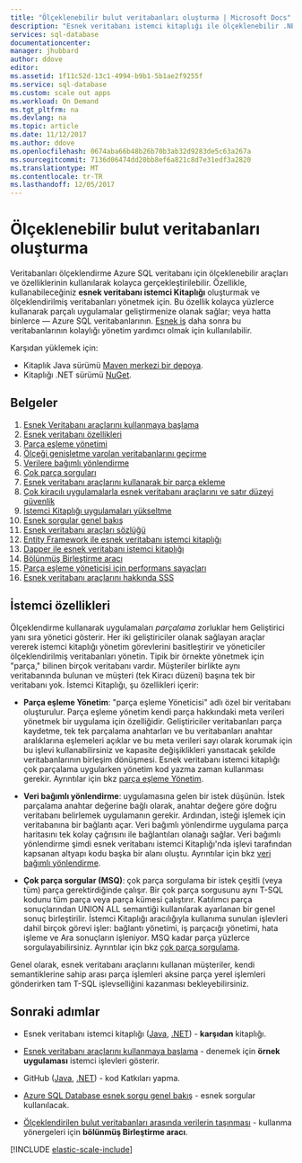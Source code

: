 ```yaml
---
title: "Ölçeklenebilir bulut veritabanları oluşturma | Microsoft Docs"
description: "Esnek veritabanı istemci kitaplığı ile ölçeklenebilir .NET veritabanı uygulamalar oluşturma"
services: sql-database
documentationcenter: 
manager: jhubbard
author: ddove
editor: 
ms.assetid: 1f11c52d-13c1-4994-b9b1-5b1ae2f9255f
ms.service: sql-database
ms.custom: scale out apps
ms.workload: On Demand
ms.tgt_pltfrm: na
ms.devlang: na
ms.topic: article
ms.date: 11/12/2017
ms.author: ddove
ms.openlocfilehash: 0674aba66b48b26b70b3ab32d9283de5c63a267a
ms.sourcegitcommit: 7136d06474dd20bb8ef6a821c8d7e31edf3a2820
ms.translationtype: MT
ms.contentlocale: tr-TR
ms.lasthandoff: 12/05/2017
---
```

# <a name="building-scalable-cloud-databases"></a>Ölçeklenebilir bulut veritabanları oluşturma
Veritabanları ölçeklendirme Azure SQL veritabanı için ölçeklenebilir araçları ve özelliklerinin kullanılarak kolayca gerçekleştirilebilir. Özellikle, kullanabileceğiniz **esnek veritabanı istemci Kitaplığı** oluşturmak ve ölçeklendirilmiş veritabanları yönetmek için. Bu özellik kolayca yüzlerce kullanarak parçalı uygulamalar geliştirmenize olanak sağlar; veya hatta binlerce — Azure SQL veritabanlarının. [Esnek iş](sql-database-elastic-jobs-powershell.md) daha sonra bu veritabanlarının kolaylığı yönetim yardımcı olmak için kullanılabilir.

Karşıdan yüklemek için:
* Kitaplık Java sürümü [Maven merkezi bir depoya](https://search.maven.org/#search%7Cga%7C1%7Celastic-db-tools).
* Kitaplığı .NET sürümü [NuGet](https://www.nuget.org/packages/Microsoft.Azure.SqlDatabase.ElasticScale.Client/).

## <a name="documentation"></a>Belgeler
1. [Esnek Veritabanı araçlarını kullanmaya başlama](sql-database-elastic-scale-get-started.md)
2. [Esnek veritabanı özellikleri](sql-database-elastic-scale-introduction.md)
3. [Parça eşleme yönetimi](sql-database-elastic-scale-shard-map-management.md)
4. [Ölçeği genişletme varolan veritabanlarını geçirme](sql-database-elastic-convert-to-use-elastic-tools.md)
5. [Verilere bağımlı yönlendirme](sql-database-elastic-scale-data-dependent-routing.md)
6. [Çok parça sorguları](sql-database-elastic-scale-multishard-querying.md)
7. [Esnek veritabanı araçlarını kullanarak bir parça ekleme](sql-database-elastic-scale-add-a-shard.md)
8. [Çok kiracılı uygulamalarla esnek veritabanı araçlarını ve satır düzeyi güvenlik](sql-database-elastic-tools-multi-tenant-row-level-security.md)
9. [İstemci Kitaplığı uygulamaları yükseltme](sql-database-elastic-scale-upgrade-client-library.md) 
10. [Esnek sorgular genel bakış](sql-database-elastic-query-overview.md)
11. [Esnek veritabanı araçları sözlüğü](sql-database-elastic-scale-glossary.md)
12. [Entity Framework ile esnek veritabanı istemci kitaplığı](sql-database-elastic-scale-use-entity-framework-applications-visual-studio.md)
13. [Dapper ile esnek veritabanı istemci kitaplığı](sql-database-elastic-scale-working-with-dapper.md)
14. [Bölünmüş Birleştirme aracı](sql-database-elastic-scale-overview-split-and-merge.md)
15. [Parça eşleme yöneticisi için performans sayaçları](sql-database-elastic-database-client-library.md) 
16. [Esnek veritabanı araçlarını hakkında SSS](sql-database-elastic-scale-faq.md)

## <a name="client-capabilities"></a>İstemci özellikleri
Ölçeklendirme kullanarak uygulamaları *parçalama* zorluklar hem Geliştirici yanı sıra yönetici gösterir. Her iki geliştiriciler olanak sağlayan araçlar vererek istemci kitaplığı yönetim görevlerini basitleştirir ve yöneticiler ölçeklendirilmiş veritabanları yönetin. Tipik bir örnekte yönetmek için "parça," bilinen birçok veritabanı vardır. Müşteriler birlikte aynı veritabanında bulunan ve müşteri (tek Kiracı düzeni) başına tek bir veritabanı yok. İstemci Kitaplığı, şu özellikleri içerir:

- **Parça eşleme Yönetim**: "parça eşleme Yöneticisi" adlı özel bir veritabanı oluşturulur. Parça eşleme yönetim kendi parça hakkındaki meta verileri yönetmek bir uygulama için özelliğidir. Geliştiriciler veritabanları parça kaydetme, tek tek parçalama anahtarları ve bu veritabanları anahtar aralıklarına eşlemeleri açıklar ve bu meta verileri sayı olarak korumak için bu işlevi kullanabilirsiniz ve kapasite değişiklikleri yansıtacak şekilde veritabanlarının birleşim dönüşmesi. Esnek veritabanı istemci kitaplığı çok parçalama uygularken yönetim kod yazma zaman kullanması gerekir. Ayrıntılar için bkz [parça eşleme Yönetim](sql-database-elastic-scale-shard-map-management.md).

- **Veri bağımlı yönlendirme**: uygulamasına gelen bir istek düşünün. İstek parçalama anahtar değerine bağlı olarak, anahtar değere göre doğru veritabanı belirlemek uygulamanın gerekir. Ardından, isteği işlemek için veritabanına bir bağlantı açar. Veri bağımlı yönlendirme uygulama parça haritasını tek kolay çağrısını ile bağlantıları olanağı sağlar. Veri bağımlı yönlendirme şimdi esnek veritabanı istemci Kitaplığı'nda işlevi tarafından kapsanan altyapı kodu başka bir alanı oluştu. Ayrıntılar için bkz [veri bağımlı yönlendirme](sql-database-elastic-scale-data-dependent-routing.md).
- **Çok parça sorgular (MSQ)**: çok parça sorgulama bir istek çeşitli (veya tüm) parça gerektirdiğinde çalışır. Bir çok parça sorgusunu aynı T-SQL kodunu tüm parça veya parça kümesi çalıştırır. Katılımcı parça sonuçlarından UNION ALL semantiği kullanılarak ayarlanan bir genel sonuç birleştirilir. İstemci Kitaplığı aracılığıyla kullanıma sunulan işlevleri dahil birçok görevi işler: bağlantı yönetimi, iş parçacığı yönetimi, hata işleme ve Ara sonuçların işleniyor. MSQ kadar parça yüzlerce sorgulayabilirsiniz. Ayrıntılar için bkz [çok parça sorgulama](sql-database-elastic-scale-multishard-querying.md).

Genel olarak, esnek veritabanı araçlarını kullanan müşteriler, kendi semantiklerine sahip arası parça işlemleri aksine parça yerel işlemleri gönderirken tam T-SQL işlevselliğini kazanması bekleyebilirsiniz.



## <a name="next-steps"></a>Sonraki adımlar

- Esnek veritabanı istemci kitaplığı ([Java](https://search.maven.org/#search%7Cga%7C1%7Ca%3A%22azure-elasticdb-tools%22), [.NET](http://www.nuget.org/packages/Microsoft.Azure.SqlDatabase.ElasticScale.Client/)) - **karşıdan** kitaplığı.

- [Esnek veritabanı araçlarını kullanmaya başlama](sql-database-elastic-scale-get-started.md) - denemek için **örnek uygulaması** istemci işlevleri gösterir.

- GitHub ([Java](https://github.com/Microsoft/elastic-db-tools-for-java/blob/master/README.md), [.NET](https://github.com/Azure/elastic-db-tools)) - kod Katkıları yapma.
- [Azure SQL Database esnek sorgu genel bakış](sql-database-elastic-query-overview.md) - esnek sorgular kullanılacak.

- [Ölçeklendirilen bulut veritabanları arasında verilerin taşınması](sql-database-elastic-scale-overview-split-and-merge.md) - kullanma yönergeleri için **bölünmüş Birleştirme aracı**.



<!-- Additional resources H2 -->

[!INCLUDE [elastic-scale-include](../../includes/elastic-scale-include.md)]


<!--Anchors-->
<!--Image references-->

[1]: ./media/sql-database-elastic-database-client-library/glossary.png

